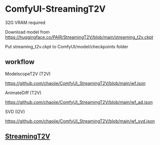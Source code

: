 # ComfyUI-StreamingT2V

32G VRAM required

Download model from https://huggingface.co/PAIR/StreamingT2V/blob/main/streaming_t2v.ckpt

Put streaming_t2v.ckpt to ComfyUI/model/checkpoints folder

## workflow

ModelscopeT2V (T2V)

https://github.com/chaojie/ComfyUI_StreamingT2V/blob/main/wf.json

AnimateDiff (T2V)

https://github.com/chaojie/ComfyUI_StreamingT2V/blob/main/wf_ad.json

SVD (I2V)

https://github.com/chaojie/ComfyUI_StreamingT2V/blob/main/wf_svd.json

## [StreamingT2V](https://github.com/Picsart-AI-Research/StreamingT2V)